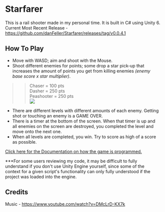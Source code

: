 # Starfarer
This is a rail shooter made in my personal time. It is built in C# using Unity 6.
Current Most Recent Release - https://github.com/danFeller/Starfarer/releases/tag/v0.0.4.1

## How To Play

- Move with WASD; aim and shoot with the Mouse.
- Shoot different enemies for points; some drop a star pick-up that increases the amount of points you get from killing enemies *(enemy base score x star multiplier)*.
>> Chaser = 100 pts  
>> Dasher = 250 pts  
>> Peashooter = 250 pts  
![](https://github.com/danFeller/Starfarer/blob/main/Gifs/general.gif)
- There are different levels with different amounts of each enemy. Getting shot or touching an enemy is a GAME OVER.
- There is a timer at the bottom of the screen. When that timer is up and all enemies on the screen are destroyed, you completed the level and move onto the next one.
- When all levels are completed, you win. Try to score as high of a score as possible.

[Click here for the Documentation on how the game is programmed.](https://github.com/danFeller/Starfarer/wiki "Official Documentation")

***For some users reviewing my code, it may be difficult to fully understand if you don't use Unity Engine yourself, since some of the context for a given script's functionality can only fully understood if the project was loaded into the engine.

## Credits

Music - https://www.youtube.com/watch?v=DMcLrD-KX7k